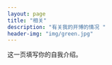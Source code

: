 ```yaml
---
layout: page
title: "相关"
description: "有关我的开博的情况 " 
header-img: "img/green.jpg"
---
```


这一页填写你的自我介绍。





